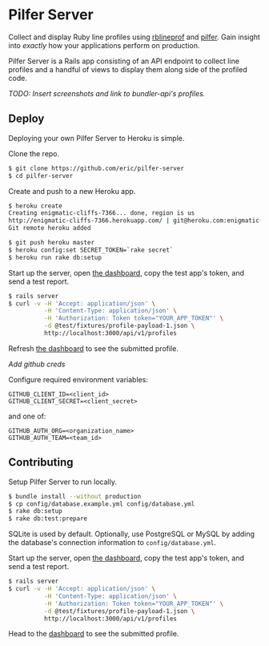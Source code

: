 # Pilfer Server

Collect and display Ruby line profiles using
[rblineprof](https://github.com/tmm1/rblineprof) and
[pilfer](https://github.com/eric/pilfer). Gain insight into _exactly_ how your
applications perform on production.

Pilfer Server is a Rails app consisting of an API endpoint to collect line
profiles and a handful of views to display them along side of the profiled
code.

_TODO: Insert screenshots and link to bundler-api's profiles._

## Deploy

Deploying your own Pilfer Server to Heroku is simple.

Clone the repo.

```bash
$ git clone https://github.com/eric/pilfer-server
$ cd pilfer-server
```

Create and push to a new Heroku app.

```bash
$ heroku create
Creating enigmatic-cliffs-7366... done, region is us
http://enigmatic-cliffs-7366.herokuapp.com/ | git@heroku.com:enigmatic-cliffs-7366.git
Git remote heroku added

$ git push heroku master
$ heroku config:set SECRET_TOKEN=`rake secret`
$ heroku run rake db:setup
```

Start up the server, open [the dashboard](http://localhost:3000/dashboard),
copy the test app's token, and send a test report.

```bash
$ rails server
$ curl -v -H 'Accept: application/json' \
          -H 'Content-Type: application/json' \
          -H 'Authorization: Token token="YOUR_APP_TOKEN"' \
          -d @test/fixtures/profile-payload-1.json \
          http://localhost:3000/api/v1/profiles
```

Refresh [the dashboard](http://0.0.0.0:3000/dashboard) to see the submitted
profile.

_Add github creds_

Configure required environment variables:

    GITHUB_CLIENT_ID=<client_id>
    GITHUB_CLIENT_SECRET=<client_secret>

and one of:

    GITHUB_AUTH_ORG=<organization_name>
    GITHUB_AUTH_TEAM=<team_id>


## Contributing

Setup Pilfer Server to run locally.

```bash
$ bundle install --without production
$ cp config/database.example.yml config/database.yml
$ rake db:setup
$ rake db:test:prepare
```

SQLite is used by default. Optionally, use PostgreSQL or MySQL by adding the
database's connection information to `config/database.yml`.

Start up the server, open [the dashboard](http://localhost:3000/dashboard),
copy the test app's token, and send a test report.

```bash
$ rails server
$ curl -v -H 'Accept: application/json' \
          -H 'Content-Type: application/json' \
          -H 'Authorization: Token token="YOUR_APP_TOKEN"' \
          -d @test/fixtures/profile-payload-1.json \
          http://localhost:3000/api/v1/profiles
```

Head to the [dashboard](http://0.0.0.0:3000/dashboard) to see the submitted
profile.

